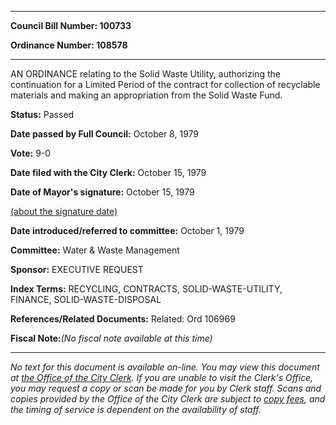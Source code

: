 

********

**Council Bill Number: 100733**
   
**Ordinance Number: 108578**
********

 AN ORDINANCE relating to the Solid Waste Utility, authorizing the continuation for a Limited Period of the contract for collection of recyclable materials and making an appropriation from the Solid Waste Fund.

**Status:** Passed
   
**Date passed by Full Council:** October 8, 1979
   
**Vote:** 9-0
   
**Date filed with the City Clerk:** October 15, 1979
   
**Date of Mayor's signature:** October 15, 1979
   
[(about the signature date)](/~public/approvaldate.htm)
   
   
   
**Date introduced/referred to committee:** October 1, 1979
   
**Committee:** Water & Waste Management
   
**Sponsor:** EXECUTIVE REQUEST
   
   
**Index Terms:** RECYCLING, CONTRACTS, SOLID-WASTE-UTILITY, FINANCE, SOLID-WASTE-DISPOSAL

**References/Related Documents:** Related: Ord 106969

**Fiscal Note:**_(No fiscal note available at this time)_
********

_No text for this document is available on-line. You may view this document at [the Office of the City Clerk](http://www.seattle.gov/leg/clerk/contactUs.htm). If you are unable to visit the Clerk's Office, you may request a copy or scan be made for you by Clerk staff. Scans and copies provided by the Office of the City Clerk are subject to [copy fees](http://clerk.seattle.gov/~public/clerkfees.htm), and the timing of service is dependent on the availability of staff._

